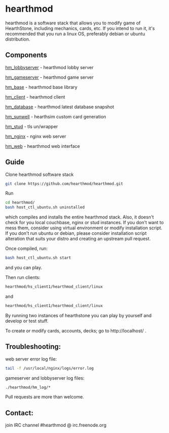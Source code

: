 # hearthmod
hearthmod is a software stack that allows you to modify game of HearthStone, including mechanics, cards, etc. If you intend to run it, it's recommended that you run a linux OS, preferably debian or ubuntu distribution.

## Components
[hm_lobbyserver](https://github.com/farb3yonddriv3n/hm_lobbyserver) - hearthmod lobby server

[hm_gameserver](https://github.com/farb3yonddriv3n/hm_gameserver) - hearthmod game server

[hm_base](https://github.com/farb3yonddriv3n/hm_base) - hearthmod base library

[hm_client](https://github.com/farb3yonddriv3n/hm_client) - hearthmod client

[hm_database](https://github.com/farb3yonddriv3n/hm_database) - hearthmod latest database snapshot

[hm_sunwell](https://github.com/farb3yonddriv3n/hm_sunwell) - hearthsim custom card generation

[hm_stud](https://github.com/farb3yonddriv3n/hm_stud) - tls un/wrapper

[hm_nginx](https://github.com/farb3yonddriv3n/hm_nginx) - nginx web server

[hm_web](https://github.com/farb3yonddriv3n/hm_web) - hearthmod web interface

## Guide

Clone hearthmod software stack

```sh
git clone https://github.com/hearthmod/hearthmod.git
```

Run 

```sh
cd hearthmod/
bash host_ctl_ubuntu.sh uninstalled
```

which compiles and installs the entire hearthmod stack. Also, it doesn't check for you local couchbase, nginx or stud instances. If you don't want to mess them, consider using virtual environment or modify installation script. If you don't run ubuntu or debian, please consider installation script alteration that suits your distro and creating an upstream pull request.

Once compiled, run:
```sh
bash host_ctl_ubuntu.sh start
``` 
and you can play. 

Then run clients:
```sh
hearthmod/hs_client1/hearthmod_client/linux
```
and
```sh
hearthmod/hs_client1/hearthmod_client/linux
```

By running two instances of hearthstone you can play by yourself and develop or test stuff.

To create or modify cards, accounts, decks; go to http://localhost/ .

## Troubleshooting:

web server error log file:
```sh
tail -f /usr/local/nginx/logs/error.log
```

gameserver and lobbyserver log files:
```sh
./hearthmod/hm_log/*
```

Pull requests are more than welcome.

## Contact:

join IRC channel #hearthmod @ irc.freenode.org
